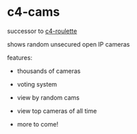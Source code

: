 # c4-cams

successor to [c4-roulette](https://qwazwsx.github.io/c4-roulette/)


shows random unsecured open IP cameras


features:

* thousands of cameras

* voting system

* view by random cams

* view top cameras of all time

* more to come!
